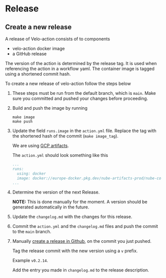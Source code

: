 # Release

## Create a new release

A release of Velo-action consists of to components

- velo-action docker image
- a GitHub release

The version of the action is determined by the release tag. It is used when
referencing the action in a workflow yaml. The container image is tagged
using a shortened commit hash.

To create a new release of velo-action follow the steps below

1. These steps must be run from the default branch, which is `main`. Make sure
   you committed and pushed your changes before proceeding.

2. Build and push the image by running

   ```shell
   make image
   make push
   ```

3. Update the field `runs.image` in the `action.yml` file. Replace the tag
   with the shortened hash of the commit (`make image_tag`).

   We are using [GCP artifacts](https://console.cloud.google.com/artifacts/docker/nube-artifacts-prod/europe/nube-container-images-public?project=nube-artifacts-prod).

   The `action.yml` should look something like this

   ```yaml
   ...
   runs:
     using: docker
     image: docker://europe-docker.pkg.dev/nube-artifacts-prod/nube-container-images-public/velo-action:1234567
   ...
   ```

4. Determine the version of the next Release.

   **NOTE:** This is done manually for the moment. A version should be generated automatically
   in the future.

5. Update the `changelog.md` with the changes for this release.

6. Commit the `action.yml` and the `changelog.md` files and push the commit to the `main` branch.

7. Manually [create a release in Github](https://github.com/kolonialno/velo-action/releases), on
   the commit you just pushed.

   Tag the release commit with the new version using a `v` prefix.

   Example `v0.2.14`.

   Add the entry you made in `changelog.md` to the release description.
